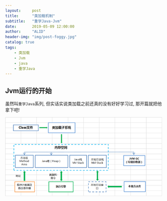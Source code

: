 ```yaml
---
layout:     post
title:      "类加载机制"
subtitle:   "重学Java-Jvm"
date:       2019-05-09 12:00:00
author:     "ALID"
header-img: "img/post-foggy.jpg"
catalog: true
tags:
    - 类加载
    - Jvm
    - java
    - 重学Java
---
```

## Jvm运行的开始

虽然叫`重学Java`系列, 但实话实说类加载之前还真的没有好好学习过, 那开篇就把他拿下吧!

![img](/img/in-post/post-jvm/jvm.png)
